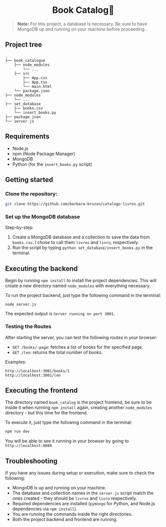 <h1 align="center">Book Catalog📘</h1>

> **Note:** For this project, a database is necessary. Be sure to have MongoDB up and running on your machine before proceeding.

## Project tree
```shell
.
├── book_catalogue
    ├── node_modules
        └── ...
    ├── src
        ├── App.css
        ├── App.tsx
        └── main.html
    └── package.json
├── node_modules
    └── ...
├── set_database
    ├── books.csv
    └── insert_books.py
├── package.json
└── server.js
```

## Requirements
- Node.js
- npm (Node Package Manager)
- MongoDB
- Python (for the `insert_books.py` script)

## Getting started
### Clone the repository:
```bash
git clone https://github.com/barbara-bruzon/catalogo-livros.git
```
### Set up the MongoDB database
Step-by-step:
1. Create a MongoDB database and a collection to save the data from `books.csv`. I chose to call them `livros` and `livro`, respectively.
2. Run the script by typing `python set_database/insert_books.py` in the terminal.

## Executing the backend
Begin by running `npm install` to install the project dependencies. This will create a new directory named `node_modules` with everything necessary.

To run the project backend, just type the following command in the terminal:
```
node server.js
```

The expected output is `Server running on port 3001`.

### Testing the Routes

After starting the server, you can test the following routes in your browser:

- `GET /books/:page`: fetches a list of books for the specified page.
- `GET /len`: returns the total number of books.

Examples:
```
http://localhost:3001/books/1
http://localhost:3001/len
```

## Executing the frontend
The directory named `book_catalog` is the project frontend, be sure to be inside it when running `npm install` again, creating another `node_modules` directory - but this time for the frontend.

To execute it, just type the following command in the terminal:
```bash
npm run dev
```

You will be able to see it running in your browser by going to `http://localhost:8080`

## Troubleshooting
If you have any issues during setup or execution, make sure to check the following:
-  MongoDB is up and running on your machine.
-  The database and collection names in the `server.js` script match the ones created - they should be `livros` and `livro` respectively.
- Required dependencies are installed (`pymongo` for Python, and Node.js dependencies via `npm install`).
- You are running the commands inside the right directories.
- Both the project backend and frontend are running.